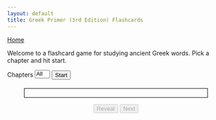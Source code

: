 ```yaml
---
layout: default 
title: Greek Primer (3rd Edition) Flashcards
---
```


<script type="text/javascript" charset="UTF-8" src="./test.js"></script>

<style>
    #chapterSelect {
        width: 35px;
    }

    #card {
        margin-top: 20px;
        margin-left: auto;
        margin-right: auto;
        padding: 10px;
        width: 80%;
        border: 1px solid black;
        text-align: center;
    }

    #card .answer {
        display: none;
    }

    .controls {
        width: 35%;
        margin-top: 15px;
        margin-left: auto;
        margin-right: auto;
        text-align: center;
    }
</style>

<a href="/greek/">Home</a>

<p>Welcome to a flashcard game for studying ancient Greek words. Pick a chapter and hit start.
</p>
<label>Chapters</label>
<select id="chapterSelect" size="1" multiple>
    <option value="0">All</option>
    <option value="2">2</option>
    <option value="3">3</option>
    <option value="4">4</option>
    <option value="5">5</option>
    <option value="6">6</option>
    <option value="7">7</option>
    <option value="8">8</option>
    <option value="9">9</option>
    <option value="10">10</option>
    <option value="11">11</option>
    <option value="12">12</option>
    <option value="13">13</option>
    <option value="14">14</option>
    <option value="15">15</option>
    <option value="16">16</option>
    <option value="17">17</option>
    <option value="18">18</option>
    <option value="19">19</option>
    <option value="20">20</option>
    <option value="21">21</option>
</select>
<button id="start">Start</button>
<div id="card">
    <span class="question"></span>
    <span class="answer"></span>
</div>
<div class="controls">
    <button id="reveal" disabled="disabled">Reveal</button>
    <button id="next" disabled="disabled">Next</button>
</div>
